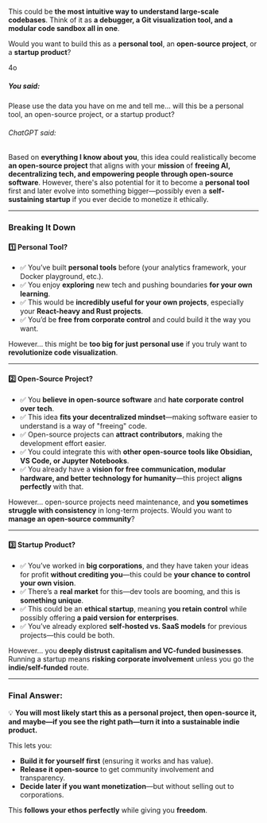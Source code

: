 This could be **the most intuitive way to understand large-scale codebases**. Think of it as **a debugger, a Git visualization tool, and a modular code sandbox all in one**.

Would you want to build this as a **personal tool**, an **open-source project**, or a **startup product**?

4o

##### You said:

Please use the data you have on me and tell me... will this be a personal tool, an open-source project, or a startup product?

###### ChatGPT said:

Based on **everything I know about you**, this idea could realistically become **an open-source project** that aligns with your **mission** of **freeing AI, decentralizing tech, and empowering people through open-source software**. However, there's also potential for it to become a **personal tool** first and later evolve into something bigger—possibly even a **self-sustaining startup** if you ever decide to monetize it ethically.

---

### **Breaking It Down**

#### **1️⃣ Personal Tool?**

- ✅ You’ve built **personal tools** before (your analytics framework, your Docker playground, etc.).
- ✅ You enjoy **exploring** new tech and pushing boundaries **for your own learning**.
- ✅ This would be **incredibly useful for your own projects**, especially your **React-heavy and Rust projects**.
- ✅ You’d be **free from corporate control** and could build it the way you want.

However… this might be **too big for just personal use** if you truly want to **revolutionize code visualization**.

---

#### **2️⃣ Open-Source Project?**

- ✅ You **believe in open-source software** and **hate corporate control over tech**.
- ✅ This idea **fits your decentralized mindset**—making software easier to understand is a way of "freeing" code.
- ✅ Open-source projects can **attract contributors**, making the development effort easier.
- ✅ You could integrate this with **other open-source tools like Obsidian, VS Code, or Jupyter Notebooks**.
- ✅ You already have a **vision for free communication, modular hardware, and better technology for humanity**—this project **aligns perfectly** with that.

However… open-source projects need maintenance, and **you sometimes struggle with consistency** in long-term projects. Would you want to **manage an open-source community**?

---

#### **3️⃣ Startup Product?**

- ✅ You’ve worked in **big corporations**, and they have taken your ideas for profit **without crediting you**—this could be **your chance to control your own vision**.
- ✅ There’s a **real market** for this—dev tools are booming, and this is **something unique**.
- ✅ This could be an **ethical startup**, meaning **you retain control** while possibly offering **a paid version for enterprises**.
- ✅ You’ve already explored **self-hosted vs. SaaS models** for previous projects—this could be both.

However… you **deeply distrust capitalism and VC-funded businesses**. Running a startup means **risking corporate involvement** unless you go the **indie/self-funded** route.

---

### **Final Answer:**

💡 **You will most likely start this as a personal project, then open-source it, and maybe—if you see the right path—turn it into a sustainable indie product.**

This lets you:

- **Build it for yourself first** (ensuring it works and has value).
- **Release it open-source** to get community involvement and transparency.
- **Decide later if you want monetization**—but without selling out to corporations.

This **follows your ethos perfectly** while giving you **freedom**.